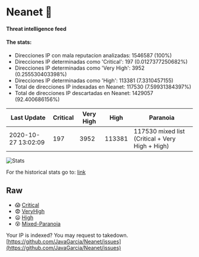 # Neanet :hocho:
#### Threat intelligence feed
#### The stats:

- Direcciones IP con mala reputacion analizadas: 1546587 (100%)
- Direcciones IP determinadas como 'Critical':  197 (0.0127377250682%)
- Direcciones IP determinadas como 'Very High':  3952 (0.255530403398%)
- Direcciones IP determinadas como 'High':  113381 (7.3310457155)
- Total de direcciones IP indexadas en Neanet:  117530 (7.59931384397%)
- Total de direcciones IP descartadas en Neanet:  1429057 (92.400686156%)

| Last Update | Critical | Very High | High | Paranoia |
| --- | --- | --- | --- | --- |
| 2020-10-27 13:02:09 | 197 | 3952 | 113381 | 117530 mixed list (Critical + Very High + High)|

![Stats](https://docs.google.com/spreadsheets/d/e/2PACX-1vSnaNMIXVabIpDJjufMlzH7poXnshF3mgd8Is1g9ytUEzVsP5my4Trn8f-xkoLLQ38xpL3HtmUexLo6/pubchart?oid=501124687&format=image)

For the historical stats go to: [link](/stats.csv)
## Raw
- :scream: [Critical](https://raw.githubusercontent.com/JavaGarcia/Neanet/master/blacklists/neanet_critical.txt)
- :fearful: [VeryHigh](https://raw.githubusercontent.com/JavaGarcia/Neanet/master/blacklists/neanet_veryHigh.txtt)
- :frowning: [High](https://raw.githubusercontent.com/JavaGarcia/Neanet/master/blacklists/neanet_high.txt)
- :dizzy_face: [Mixed-Paranoia](https://raw.githubusercontent.com/JavaGarcia/Neanet/master/blacklists/neanet_all.txt)


Your IP is indexed? You may request to takedown. [https://github.com/JavaGarcia/Neanet/issues](https://github.com/JavaGarcia/Neanet/issues)











































































































































































































































































































































































































































































































































































































































































































































































































































































































































































































































































































































































































































































































































































































































































































































































































































































































































































